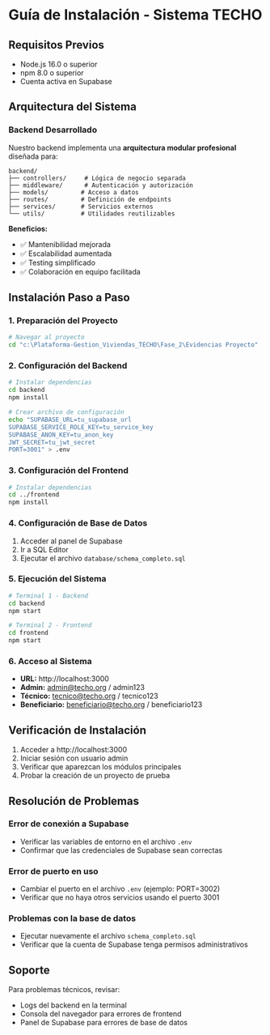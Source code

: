 # Guía de Instalación - Sistema TECHO

## Requisitos Previos

- Node.js 16.0 o superior
- npm 8.0 o superior  
- Cuenta activa en Supabase

## Arquitectura del Sistema

### Backend Desarrollado
Nuestro backend implementa una **arquitectura modular profesional** diseñada para:

```
backend/
├── controllers/     # Lógica de negocio separada
├── middleware/      # Autenticación y autorización
├── models/         # Acceso a datos
├── routes/         # Definición de endpoints
├── services/       # Servicios externos
└── utils/          # Utilidades reutilizables
```

**Beneficios:**
- ✅ Mantenibilidad mejorada
- ✅ Escalabilidad aumentada  
- ✅ Testing simplificado
- ✅ Colaboración en equipo facilitada

## Instalación Paso a Paso

### 1. Preparación del Proyecto

```bash
# Navegar al proyecto
cd "c:\Plataforma-Gestion_Viviendas_TECHO\Fase_2\Evidencias Proyecto"
```

### 2. Configuración del Backend

```bash
# Instalar dependencias
cd backend
npm install

# Crear archivo de configuración
echo "SUPABASE_URL=tu_supabase_url
SUPABASE_SERVICE_ROLE_KEY=tu_service_key
SUPABASE_ANON_KEY=tu_anon_key
JWT_SECRET=tu_jwt_secret
PORT=3001" > .env
```

### 3. Configuración del Frontend

```bash
# Instalar dependencias
cd ../frontend
npm install
```

### 4. Configuración de Base de Datos

1. Acceder al panel de Supabase
2. Ir a SQL Editor
3. Ejecutar el archivo `database/schema_completo.sql`

### 5. Ejecución del Sistema

```bash
# Terminal 1 - Backend
cd backend
npm start

# Terminal 2 - Frontend
cd frontend  
npm start
```

### 6. Acceso al Sistema

- **URL:** http://localhost:3000
- **Admin:** admin@techo.org / admin123
- **Técnico:** tecnico@techo.org / tecnico123
- **Beneficiario:** beneficiario@techo.org / beneficiario123

## Verificación de Instalación

1. Acceder a http://localhost:3000
2. Iniciar sesión con usuario admin
3. Verificar que aparezcan los módulos principales
4. Probar la creación de un proyecto de prueba

## Resolución de Problemas

### Error de conexión a Supabase
- Verificar las variables de entorno en el archivo `.env`
- Confirmar que las credenciales de Supabase sean correctas

### Error de puerto en uso
- Cambiar el puerto en el archivo `.env` (ejemplo: PORT=3002)
- Verificar que no haya otros servicios usando el puerto 3001

### Problemas con la base de datos
- Ejecutar nuevamente el archivo `schema_completo.sql`
- Verificar que la cuenta de Supabase tenga permisos administrativos

## Soporte

Para problemas técnicos, revisar:
- Logs del backend en la terminal
- Consola del navegador para errores de frontend
- Panel de Supabase para errores de base de datos